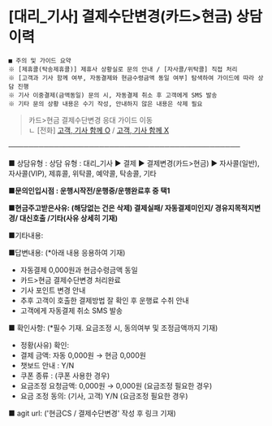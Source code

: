 # [대리_기사] 결제수단변경(카드>현금) 상담이력

```
■ 주의 및 가이드 요약  
※ [제휴콜(탁송제휴콜)] 제휴사 상황실로 문의 안내 / [자사콜/위탁콜] 직접 처리  
※ [고객과 기사 함께 여부, 자동결제와 현금수령금액 동일 여부] 탐색하여 가이드에 따라 상담 진행  
※ 기사 이중결제(금액동일) 문의 시, 자동결제 취소 후 고객에게 SMS 발송  
※ 기타 문의 상황 내용은 수기 작성, 안내하지 않은 내용은 삭제 필요
```

> 카드>현금 결제수단변경 응대 가이드 이동  
ㄴ [전화] [고객, 기사 함께 O](https://kakaomobilitysupport.zendesk.com/hc/ko/articles/30729557948057) / [고객, 기사 함께 X](https://kakaomobilitysupport.zendesk.com/hc/ko/articles/30741894097817)

──────────────────────────────────────────────

■ 상담유형 : 상담 유형 : 대리\_기사 ▶ 결제 ▶ 결제변경(카드>현금) ▶ 자사콜(일반), 자사콜(VIP), 제휴콜, 위탁콜, 예약콜, 탁송콜, 기타

**■문의인입시점 : 운행시작전/운행중/운행완료후 중 택1**

**■현금주고받은사유: (해당없는 건은 삭제) 결제실패/ 자동결제미인지/ 경유지목적지변경/ 대신호출 /기타(사유 상세히 기재)**

■기타내용:

■답변내용: (\*아래 내용 응용하여 기재)  
- 자동결제 0,000원과 현금수령금액 동일  
- 카드>현금 결제수단변경 처리완료  
- 기사 포인트 변경 안내  
- 추후 고객이 호출한 결제방법 잘 확인 후 운행료 수취 안내  
- 고객에게 자동결제 취소 SMS 발송

■ 확인사항: (\*필수 기재. 요금조정 시, 동의여부 및 조정금액까지 기재)

- 정황(사유) 확인:  
- 결제 금액: 자동 0,000원 → 현금 0,000원  
- 챗보드 안내 : Y/N   
- 쿠폰 종류 : (쿠폰 사용한 경우)  
- 요금조정 요청금액: 0,000원 → 0,000원 (요금조정 필요한 경우)  
- 요금 조정 동의: (기사, 고객) Y/N (요금조정 필요한 경우)

■ agit url: ('현금CS / 결제수단변경' 작성 후 링크 기재)